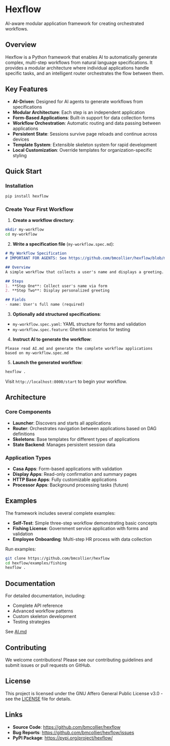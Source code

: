 # Hexflow

AI-aware modular application framework for creating orchestrated workflows.

## Overview

Hexflow is a Python framework that enables AI to automatically generate complex, multi-step workflows from natural language specifications. It provides a modular architecture where individual applications handle specific tasks, and an intelligent router orchestrates the flow between them.

## Key Features

- **AI-Driven**: Designed for AI agents to generate workflows from specifications
- **Modular Architecture**: Each step is an independent application
- **Form-Based Applications**: Built-in support for data collection forms
- **Workflow Orchestration**: Automatic routing and data passing between applications
- **Persistent State**: Sessions survive page reloads and continue across devices
- **Template System**: Extensible skeleton system for rapid development
- **Local Customization**: Override templates for organization-specific styling

## Quick Start

### Installation

```bash
pip install hexflow
```

### Create Your First Workflow

1. **Create a workflow directory**:
```bash
mkdir my-workflow
cd my-workflow
```

2. **Write a specification file** (`my-workflow.spec.md`):
```markdown
# My Workflow Specification
# IMPORTANT FOR AGENTS: See https://github.com/bmcollier/hexflow/blob/main/AI.md to understand how to use this

## Overview
A simple workflow that collects a user's name and displays a greeting.

## Steps
1. **Step One**: Collect user's name via form
2. **Step Two**: Display personalized greeting

## Fields
- name: User's full name (required)
```

3. **Optionally add structured specifications**:
- `my-workflow.spec.yaml`: YAML structure for forms and validation
- `my-workflow.spec.feature`: Gherkin scenarios for testing

4. **Instruct AI to generate the workflow**:
```
Please read AI.md and generate the complete workflow applications based on my-workflow.spec.md
```

5. **Launch the generated workflow**:
```bash
hexflow .
```

Visit `http://localhost:8000/start` to begin your workflow.

## Architecture

### Core Components

- **Launcher**: Discovers and starts all applications
- **Router**: Orchestrates navigation between applications based on DAG definitions
- **Skeletons**: Base templates for different types of applications
- **State Backend**: Manages persistent session data

### Application Types

- **Casa Apps**: Form-based applications with validation
- **Display Apps**: Read-only confirmation and summary pages
- **HTTP Base Apps**: Fully customizable applications
- **Processor Apps**: Background processing tasks (future)

## Examples

The framework includes several complete examples:

- **Self-Test**: Simple three-step workflow demonstrating basic concepts
- **Fishing License**: Government service application with forms and validation
- **Employee Onboarding**: Multi-step HR process with data collection

Run examples:
```bash
git clone https://github.com/bmcollier/hexflow
cd hexflow/examples/fishing
hexflow .
```

## Documentation

For detailed documentation, including:
- Complete API reference
- Advanced workflow patterns
- Custom skeleton development
- Testing strategies

See [AI.md](https://github.com/bmcollier/hexflow/blob/main/AI.md)

## Contributing

We welcome contributions! Please see our contributing guidelines and submit issues or pull requests on GitHub.

## License

This project is licensed under the GNU Affero General Public License v3.0 - see the [LICENSE](LICENSE) file for details.

## Links

- **Source Code**: https://github.com/bmcollier/hexflow
- **Bug Reports**: https://github.com/bmcollier/hexflow/issues
- **PyPI Package**: https://pypi.org/project/hexflow/